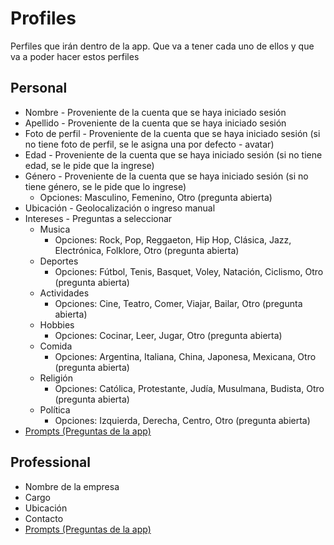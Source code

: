 # Profiles

Perfiles que irán dentro de la app. Que va a tener cada uno de ellos y que va a poder hacer estos perfiles

## Personal

- Nombre - Proveniente de la cuenta que se haya iniciado sesión
- Apellido - Proveniente de la cuenta que se haya iniciado sesión
- Foto de perfil - Proveniente de la cuenta que se haya iniciado sesión (si no tiene foto de perfil, se le asigna una por defecto - avatar)
- Edad - Proveniente de la cuenta que se haya iniciado sesión (si no tiene edad, se le pide que la ingrese)
- Género - Proveniente de la cuenta que se haya iniciado sesión (si no tiene género, se le pide que lo ingrese)
	- Opciones: Masculino, Femenino, Otro (pregunta abierta)
- Ubicación - Geolocalización o ingreso manual
- Intereses - Preguntas a seleccionar
	- Musica
		- Opciones: Rock, Pop, Reggaeton, Hip Hop, Clásica, Jazz, Electrónica, Folklore, Otro (pregunta abierta)
	- Deportes
		- Opciones: Fútbol, Tenis, Basquet, Voley, Natación, Ciclismo, Otro (pregunta abierta)
	- Actividades
		- Opciones: Cine, Teatro, Comer, Viajar, Bailar, Otro (pregunta abierta)
	- Hobbies
		- Opciones: Cocinar, Leer, Jugar, Otro (pregunta abierta)
	- Comida
		- Opciones: Argentina, Italiana, China, Japonesa, Mexicana, Otro (pregunta abierta)
	- Religión
		- Opciones: Católica, Protestante, Judía, Musulmana, Budista, Otro (pregunta abierta)
	- Política
		- Opciones: Izquierda, Derecha, Centro, Otro (pregunta abierta)
- [Prompts (Preguntas de la app)](Personal.Pompts.md)

## Professional

- Nombre de la empresa
- Cargo
- Ubicación
- Contacto
- [Prompts (Preguntas de la app)](Professional.Prompts.md)
